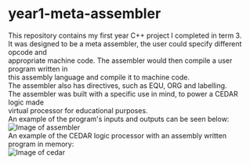# year1-meta-assembler
This repository contains my first year C++ project I completed in term 3.  
It was designed to be a meta assembler, the user could specify different opcode and  
appropriate machine code. The assembler would then compile a user program written in  
this assembly language and compile it to machine code.  
The assembler also has directives, such as EQU, ORG and labelling.  
The assembler was built with a specific use in mind, to power a CEDAR logic made  
virtual processor for educational purposes.  
An example of the program's inputs and outputs can be seen below:  
![Image of assembler](https://tommygod3.github.io/pics/assembler.png)  
An example of the CEDAR logic processor with an assembly written program in memory:  
![Image of cedar](https://tommygod3.github.io/pics/cedar.png)  
